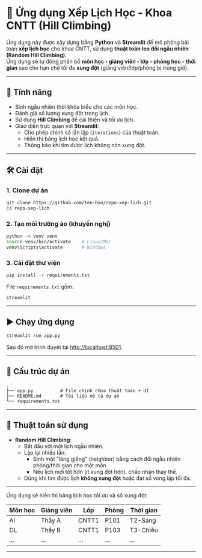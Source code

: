 # 📅 Ứng dụng Xếp Lịch Học - Khoa CNTT (Hill Climbing)

Ứng dụng này được xây dựng bằng **Python** và **Streamlit** để mô phỏng bài toán **xếp lịch học** cho khoa CNTT, sử dụng **thuật toán leo đồi ngẫu nhiên (Random Hill Climbing)**.  
Ứng dụng sẽ tự động phân bổ **môn học - giảng viên - lớp - phòng học - thời gian** sao cho hạn chế tối đa **xung đột** (giảng viên/lớp/phòng bị trùng giờ).

---

## 🚀 Tính năng
- Sinh ngẫu nhiên thời khóa biểu cho các môn học.
- Đánh giá số lượng xung đột trong lịch.
- Sử dụng **Hill Climbing** để cải thiện và tối ưu lịch.
- Giao diện trực quan với **Streamlit**:
  - Cho phép chỉnh số lần lặp (`iterations`) của thuật toán.
  - Hiển thị bảng lịch học kết quả.
  - Thông báo khi tìm được lịch không còn xung đột.

---

## 🛠️ Cài đặt

### 1. Clone dự án
```bash
git clone https://github.com/ten-ban/repo-xep-lich.git
cd repo-xep-lich
```

### 2. Tạo môi trường ảo (khuyến nghị)
```bash
python -m venv venv
source venv/bin/activate    # Linux/Mac
venv\Scripts\activate       # Windows
```

### 3. Cài đặt thư viện
```bash
pip install -r requirements.txt
```

File `requirements.txt` gồm:
```
streamlit
```

---

## ▶️ Chạy ứng dụng
```bash
streamlit run app.py
```

Sau đó mở trình duyệt tại [http://localhost:8501](http://localhost:8501).

---

## 📂 Cấu trúc dự án
```
.
├── app.py          # File chính chứa thuật toán + UI
├── README.md       # Tài liệu mô tả dự án
└── requirements.txt
```

---

## 📖 Thuật toán sử dụng
- **Random Hill Climbing**:
  - Bắt đầu với một lịch ngẫu nhiên.
  - Lặp lại nhiều lần:
    - Sinh một "láng giềng" (neighbor) bằng cách đổi ngẫu nhiên phòng/thời gian cho một môn.
    - Nếu lịch mới tốt hơn (ít xung đột hơn), chấp nhận thay thế.
  - Dừng khi tìm được lịch **không xung đột** hoặc đạt số vòng lặp tối đa.

---



Ứng dụng sẽ hiển thị bảng lịch học tối ưu và số xung đột:

| Môn học       | Giảng viên | Lớp   | Phòng | Thời gian |
|---------------|------------|-------|-------|-----------|
| AI            | Thầy A     | CNTT1 | P101  | T2-Sáng   |
| DL            | Thầy B     | CNTT1 | P103  | T3-Chiều  |
| ...           | ...        | ...   | ...   | ...       |

---

